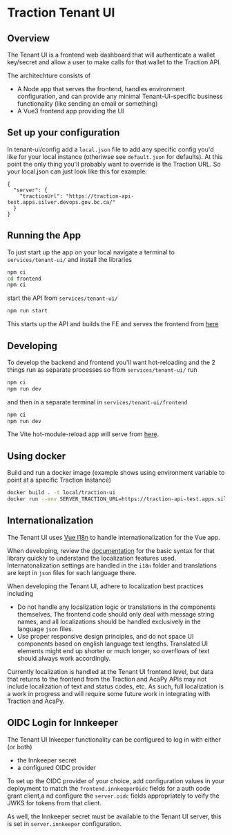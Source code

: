 # Traction Tenant UI

## Overview

The Tenant UI is a frontend web dashboard that will authenticate a wallet key/secret and allow a user to make calls for that wallet to the Traction API.

The architechture consists of

- A Node app that serves the frontend, handles environment configuration, and can provide any minimal Tenant-UI-specific business functionality (like sending an email or something)
- A Vue3 frontend app providing the UI

## Set up your configuration

In tenant-ui/config add a `local.json` file to add any specific config you'd like for your local instance (otheriwse see `default.json` for defaults). At this point the only thing you'll probably want to override is the Traction URL. So your local.json can just look like this for example:

```
{
  "server": {
    "tractionUrl": "https://traction-api-test.apps.silver.devops.gov.bc.ca/"
  }
}
```

## Running the App

To just start up the app on your local navigate a terminal to `services/tenant-ui/` and install the libraries

```bash
npm ci
cd frontend
npm ci
```

start the API from `services/tenant-ui/`

```bash
npm run start
```

This starts up the API and builds the FE and serves the frontend from [here](localhost:8080)

## Developing

To develop the backend and frontend you'll want hot-reloading and the 2 things run as separate processes so from `services/tenant-ui/` run

```bash
npm ci
npm run dev
```

and then in a separate terminal in `services/tenant-ui/frontend`

```bash
npm ci
npm run dev
```

The Vite hot-module-reload app will serve from [here](http://127.0.0.1:5173/).

## Using docker

Build and run a docker image (example shows using environment variable to point at a specific Traction Instance)

```bash
docker build . -t local/traction-ui
docker run --env SERVER_TRACTION_URL=https://traction-api-test.apps.silver.devops.gov.bc.ca/ SERVER_ACAPY_ADMIN_URL=https://traction-acapy-admin-test.apps.silver.devops.gov.bc.ca/ -p 8080:8080 -d local/traction-ui
```

## Internationalization

The Tenant UI uses [Vue I18n](https://vue-i18n.intlify.dev/) to handle internationalization for the Vue app.

When developing, review the [documentation](https://vue-i18n.intlify.dev/guide/essentials/syntax.html) for the basic syntax for that library quickly to understand the localization features used. Internatonalization settings are handled in the `i18n` folder and translations are kept in `json` files for each language there.

When developing the Tenant UI, adhere to localization best practices including

- Do not handle any localization logic or translations in the components themselves. The frontend code should only deal with message string names, and all localizations should be handled exclusively in the language `json` files.
- Use proper responsive design principles, and do not space UI components based on english language text lengths. Translated UI elements might end up shorter or much longer, so overflows of text should always work accordingly.

Currently localization is handled at the Tenant UI frontend level, but data that returns to the frontend from the Traction and AcaPy APIs may not include localization of text and status codes, etc. As such, full localization is a work in progress and will require some future work in integrating with Traction and AcaPy.

## OIDC Login for Innkeeper

The Tenant UI Inkeeper functionality can be configured to log in with either (or both)
- the Innkeeper secret
- a configured OIDC provider

To set up the OIDC provider of your choice, add configuration values in your deployment to match the `frontend.innkeeperOidc` fields for a auth code grant client,a nd configure the `server.oidc` fields appropriately to veify the JWKS for tokens from that client. 

As well, the Innkeeper secret must be available to the Tenant UI server, this is set in `server.innkeeper` configuration.